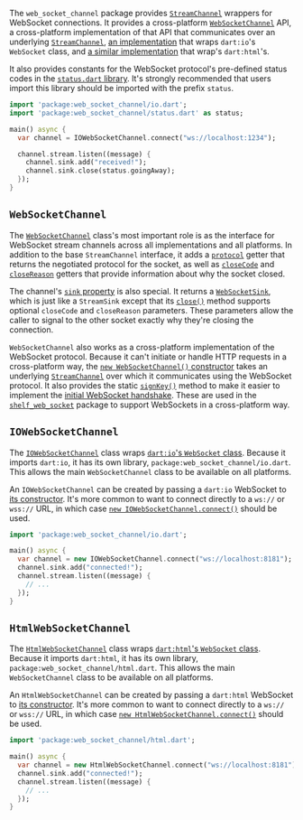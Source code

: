 The `web_socket_channel` package provides [`StreamChannel`][stream_channel]
wrappers for WebSocket connections. It provides a cross-platform
[`WebSocketChannel`][WebSocketChannel] API, a cross-platform implementation of
that API that communicates over an underlying [`StreamChannel`][stream_channel],
[an implementation][IOWebSocketChannel] that wraps `dart:io`'s `WebSocket`
class, and [a similar implementation][HtmlWebSocketChannel] that wrap's
`dart:html`'s.

[stream_channel]: https://pub.dartlang.org/packages/stream_channel
[WebSocketChannel]: https://www.dartdocs.org/documentation/web_socket_channel/latest/web_socket_channel/WebSocketChannel-class.html
[IOWebSocketChannel]: https://www.dartdocs.org/documentation/web_socket_channel/latest/io/IOWebSocketChannel-class.html
[HtmlWebSocketChannel]: https://www.dartdocs.org/documentation/web_socket_channel/latest/html/HtmlWebSocketChannel-class.html

It also provides constants for the WebSocket protocol's pre-defined status codes
in the [`status.dart` library][status]. It's strongly recommended that users
import this library should be imported with the prefix `status`.

[status]: https://www.dartdocs.org/documentation/web_socket_channel/latest/status/status-library.html

```dart
import 'package:web_socket_channel/io.dart';
import 'package:web_socket_channel/status.dart' as status;

main() async {
  var channel = IOWebSocketChannel.connect("ws://localhost:1234");

  channel.stream.listen((message) {
    channel.sink.add("received!");
    channel.sink.close(status.goingAway);
  });
}
```

## `WebSocketChannel`

The [`WebSocketChannel`][WebSocketChannel] class's most important role is as the
interface for WebSocket stream channels across all implementations and all
platforms. In addition to the base `StreamChannel` interface, it adds a
[`protocol`][protocol] getter that returns the negotiated protocol for the
socket, as well as [`closeCode`][closeCode] and [`closeReason`][closeReason]
getters that provide information about why the socket closed.

[protocol]: https://www.dartdocs.org/documentation/web_socket_channel/latest/web_socket_channel/WebSocketChannel/protocol.html
[closeCode]: https://www.dartdocs.org/documentation/web_socket_channel/latest/web_socket_channel/WebSocketChannel/closeCode.html
[closeReason]: https://www.dartdocs.org/documentation/web_socket_channel/latest/web_socket_channel/WebSocketChannel/closeReason.html

The channel's [`sink` property][sink] is also special. It returns a
[`WebSocketSink`][WebSocketSink], which is just like a `StreamSink` except that
its [`close()`][sink.close] method supports optional `closeCode` and
`closeReason` parameters. These parameters allow the caller to signal to the
other socket exactly why they're closing the connection.

[sink]: https://www.dartdocs.org/documentation/web_socket_channel/latest/web_socket_channel/WebSocketChannel/sink.html
[WebSocketSink]: https://www.dartdocs.org/documentation/web_socket_channel/latest/web_socket_channel/WebSocketSink-class.html
[sink.close]: https://www.dartdocs.org/documentation/web_socket_channel/latest/web_socket_channel/WebSocketSink/close.html

`WebSocketChannel` also works as a cross-platform implementation of the
WebSocket protocol. Because it can't initiate or handle HTTP requests in a
cross-platform way, the [`new WebSocketChannel()` constructor][new] takes an
underlying [`StreamChannel`][stream_channel] over which it communicates using
the WebSocket protocol. It also provides the static [`signKey()`][signKey]
method to make it easier to implement the [initial WebSocket handshake][]. These
are used in the [`shelf_web_socket`][shelf_web_socket] package to support
WebSockets in a cross-platform way.

[new]: https://www.dartdocs.org/documentation/web_socket_channel/latest/web_socket_channel/WebSocketChannel/WebSocketChannel.html
[signKey]: https://www.dartdocs.org/documentation/web_socket_channel/latest/web_socket_channel/WebSocketChannel/signKey.html
[initial WebSocket handshake]: https://tools.ietf.org/html/rfc6455#section-4.2.2
[shelf_web_socket]: https://pub.dartlang.org/packages/shelf_web_socket

## `IOWebSocketChannel`

The [`IOWebSocketChannel`][IOWebSocketChannel] class wraps
[`dart:io`'s `WebSocket` class][io.WebSocket]. Because it imports `dart:io`, it
has its own library, `package:web_socket_channel/io.dart`. This allows the main
`WebSocketChannel` class to be available on all platforms.

[io.WebSocket]: https://api.dartlang.org/latest/dart-io/WebSocket-class.html

An `IOWebSocketChannel` can be created by passing a `dart:io` WebSocket to
[its constructor][new IOWebSocketChannel]. It's more common to want to connect
directly to a `ws://` or `wss://` URL, in which case
[`new IOWebSocketChannel.connect()`][IOWebSocketChannel.connect] should be used.

[new IOWebSocketChannel]: https://www.dartdocs.org/documentation/web_socket_channel/latest/io/IOWebSocketChannel/IOWebSocketChannel.html
[IOWebSocketChannel.connect]: https://www.dartdocs.org/documentation/web_socket_channel/latest/io/IOWebSocketChannel/IOWebSocketChannel.connect.html

```dart
import 'package:web_socket_channel/io.dart';

main() async {
  var channel = new IOWebSocketChannel.connect("ws://localhost:8181");
  channel.sink.add("connected!");
  channel.stream.listen((message) {
    // ...
  });
}
```

## `HtmlWebSocketChannel`

The [`HtmlWebSocketChannel`][HtmlWebSocketChannel] class wraps
[`dart:html`'s `WebSocket` class][html.WebSocket]. Because it imports
`dart:html`, it has its own library, `package:web_socket_channel/html.dart`.
This allows the main `WebSocketChannel` class to be available on all platforms.

[html.WebSocket]: https://api.dartlang.org/latest/dart-html/WebSocket-class.html

An `HtmlWebSocketChannel` can be created by passing a `dart:html` WebSocket to
[its constructor][new HtmlWebSocketChannel]. It's more common to want to connect
directly to a `ws://` or `wss://` URL, in which case
[`new HtmlWebSocketChannel.connect()`][HtmlWebSocketChannel.connect] should be used.

[new HtmlWebSocketChannel]: https://www.dartdocs.org/documentation/web_socket_channel/latest/html/HtmlWebSocketChannel/HtmlWebSocketChannel.html
[HtmlWebSocketChannel.connect]: https://www.dartdocs.org/documentation/web_socket_channel/latest/html/HtmlWebSocketChannel/HtmlWebSocketChannel.connect.html

```dart
import 'package:web_socket_channel/html.dart';

main() async {
  var channel = new HtmlWebSocketChannel.connect("ws://localhost:8181");
  channel.sink.add("connected!");
  channel.stream.listen((message) {
    // ...
  });
}
```

